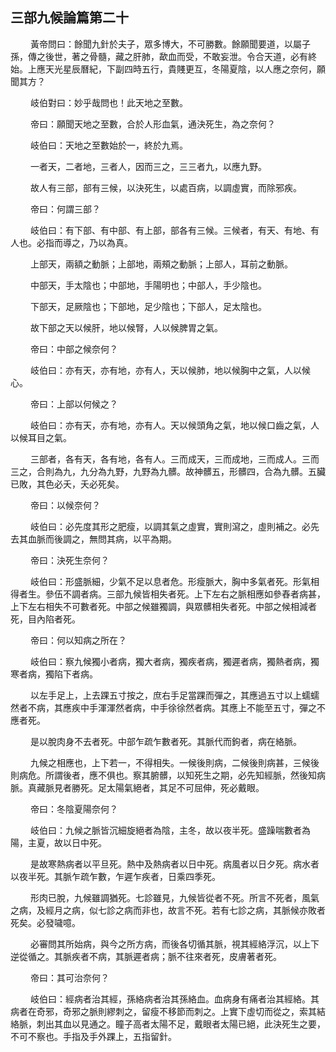 ## 三部九候論篇第二十

<p>&emsp;&emsp;
黃帝問曰：餘聞九針於夫子，眾多博大，不可勝數。餘願聞要道，以屬子孫，傳之後世，著之骨髓，藏之肝肺，歃血而受，不敢妄泄。令合天道，必有終始。上應天光星辰曆紀，下副四時五行，貴賤更互，冬陽夏陰，以人應之奈何，願聞其方？
</p>
<p>&emsp;&emsp;
岐伯對曰：妙乎哉問也！此天地之至數。
</p>
<p>&emsp;&emsp;
帝曰：願聞天地之至數，合於人形血氣，通決死生，為之奈何？
</p>
<p>&emsp;&emsp;
岐伯曰：天地之至數始於一，終於九焉。
</p>
<p>&emsp;&emsp;
一者天，二者地，三者人，因而三之，三三者九，以應九野。
</p>
<p>&emsp;&emsp;
故人有三部，部有三候，以決死生，以處百病，以調虛實，而除邪疾。
</p>
<p>&emsp;&emsp;
帝曰：何謂三部？
</p>
<p>&emsp;&emsp;
岐伯曰：有下部、有中部、有上部，部各有三候。三候者，有天、有地、有人也。必指而導之，乃以為真。
</p>
<p>&emsp;&emsp;
上部天，兩額之動脈；上部地，兩頰之動脈；上部人，耳前之動脈。
</p>
<p>&emsp;&emsp;
中部天，手太陰也；中部地，手陽明也；中部人，手少陰也。
</p>
<p>&emsp;&emsp;
下部天，足厥陰也；下部地，足少陰也；下部人，足太陰也。
</p>
<p>&emsp;&emsp;
故下部之天以候肝，地以候腎，人以候脾胃之氣。
</p>
<p>&emsp;&emsp;
帝曰：中部之候奈何？
</p>
<p>&emsp;&emsp;
岐伯曰：亦有天，亦有地，亦有人，天以候肺，地以候胸中之氣，人以候心。
</p>
<p>&emsp;&emsp;
帝曰：上部以何候之？
</p>
<p>&emsp;&emsp;
岐伯曰：亦有天，亦有地，亦有人。天以候頭角之氣，地以候口齒之氣，人以候耳目之氣。
</p>
<p>&emsp;&emsp;
三部者，各有天，各有地，各有人。三而成天，三而成地，三而成人。三而三之，合則為九，九分為九野，九野為九髒。故神髒五，形髒四，合為九髒。五臟已敗，其色必夭，夭必死矣。
</p>
<p>&emsp;&emsp;
帝曰：以候奈何？
</p>
<p>&emsp;&emsp;
岐伯曰：必先度其形之肥瘦，以調其氣之虛實，實則瀉之，虛則補之。必先去其血脈而後調之，無問其病，以平為期。
</p>
<p>&emsp;&emsp;
帝曰：決死生奈何？
</p>
<p>&emsp;&emsp;
岐伯曰：形盛脈細，少氣不足以息者危。形瘦脈大，胸中多氣者死。形氣相得者生。參伍不調者病。三部九候皆相失者死。上下左右之脈相應如參舂者病甚，上下左右相失不可數者死。中部之候雖獨調，與眾髒相失者死。中部之候相減者死，目內陷者死。
</p>
<p>&emsp;&emsp;
帝曰：何以知病之所在？
</p>
<p>&emsp;&emsp;
岐伯曰：察九候獨小者病，獨大者病，獨疾者病，獨遲者病，獨熱者病，獨寒者病，獨陷下者病。
</p>
<p>&emsp;&emsp;
以左手足上，上去踝五寸按之，庶右手足當踝而彈之，其應過五寸以上蠕蠕然者不病，其應疾中手渾渾然者病，中手徐徐然者病。其應上不能至五寸，彈之不應者死。
</p>
<p>&emsp;&emsp;
是以脫肉身不去者死。中部乍疏乍數者死。其脈代而鉤者，病在絡脈。
</p>
<p>&emsp;&emsp;
九候之相應也，上下若一，不得相失。一候後則病，二候後則病甚，三候後則病危。所謂後者，應不俱也。察其腑髒，以知死生之期，必先知經脈，然後知病脈。真藏脈見者勝死。足太陽氣絕者，其足不可屈伸，死必戴眼。
</p>
<p>&emsp;&emsp;
帝曰：冬陰夏陽奈何？
</p>
<p>&emsp;&emsp;
岐伯曰：九候之脈皆沉細旋絕者為陰，主冬，故以夜半死。盛躁喘數者為陽，主夏，故以日中死。
</p>
<p>&emsp;&emsp;
是故寒熱病者以平旦死。熱中及熱病者以日中死。病風者以日夕死。病水者以夜半死。其脈乍疏乍數，乍遲乍疾者，日乘四季死。
</p>
<p>&emsp;&emsp;
形肉已脫，九候雖調猶死。七診雖見，九候皆從者不死。所言不死者，風氣之病，及經月之病，似七診之病而非也，故言不死。若有七診之病，其脈候亦敗者死矣。必發噦噫。
</p>
<p>&emsp;&emsp;
必審問其所始病，與今之所方病，而後各切循其脈，視其經絡浮沉，以上下逆從循之。其脈疾者不病，其脈遲者病；脈不往來者死，皮膚著者死。
</p>
<p>&emsp;&emsp;
帝曰：其可治奈何？
</p>
<p>&emsp;&emsp;
岐伯曰：經病者治其經，孫絡病者治其孫絡血。血病身有痛者治其經絡。其病者在奇邪，奇邪之脈則繆刺之，留瘦不移節而刺之。上實下虛切而從之，索其結絡脈，刺出其血以見通之。瞳子高者太陽不足，戴眼者太陽已絕，此決死生之要，不可不察也。手指及手外踝上，五指留針。
</p>











